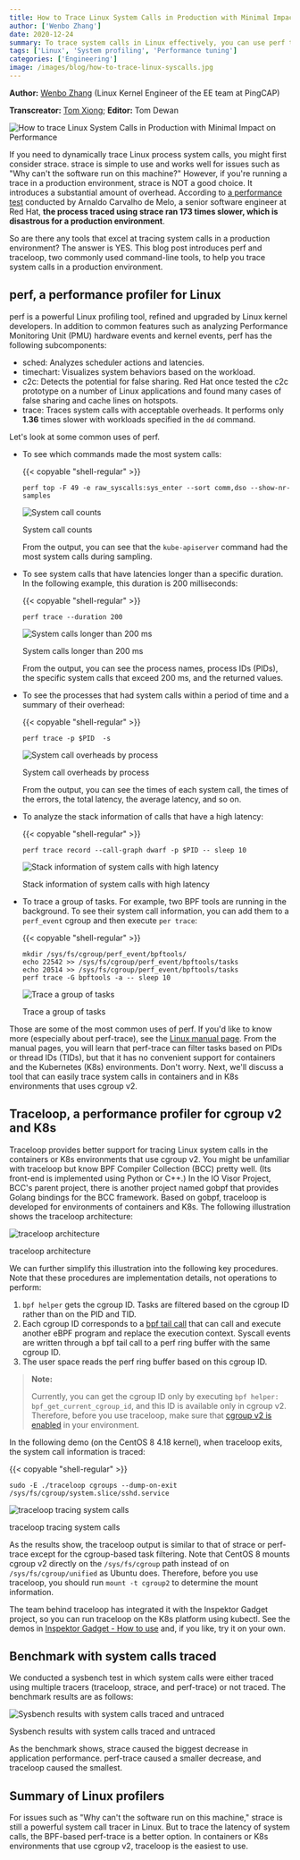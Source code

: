 ```yaml
---
title: How to Trace Linux System Calls in Production with Minimal Impact on Performance
author: ['Wenbo Zhang']
date: 2020-12-24
summary: To trace system calls in Linux effectively, you can use perf to analyze system calls that have latency in general scenarios. For containers or Kubernetes that use cgroup v2, traceloop is more convenient.
tags: ['Linux', 'System profiling', 'Performance tuning']
categories: ['Engineering']
image: /images/blog/how-to-trace-linux-syscalls.jpg
---
```


**Author:** [Wenbo Zhang](https://github.com/ethercflow) (Linux Kernel Engineer of the EE team at PingCAP)

**Transcreator:** [Tom Xiong](https://github.com/TomShawn); **Editor:** Tom Dewan

![How to trace Linux System Calls in Production with Minimal Impact on Performance](media/how-to-trace-linux-syscalls.jpg)

If you need to dynamically trace Linux process system calls, you might first consider strace. strace is simple to use and works well for issues such as "Why can't the software run on this machine?" However, if you're running a trace in a production environment, strace is NOT a good choice. It introduces a substantial amount of overhead. According to [a performance test](http://vger.kernel.org/~acme/perf/linuxdev-br-2018-perf-trace-eBPF/#/4/2) conducted by Arnaldo Carvalho de Melo, a senior software engineer at Red Hat, **the process traced using strace ran 173 times slower, which is disastrous for a production environment**.

So are there any tools that excel at tracing system calls in a production environment? The answer is YES. This blog post introduces perf and traceloop, two commonly used command-line tools, to help you trace system calls in a production environment.

## perf, a performance profiler for Linux

perf is a powerful Linux profiling tool, refined and upgraded by Linux kernel developers. In addition to common features such as analyzing Performance Monitoring Unit (PMU) hardware events and kernel events, perf has the following subcomponents:

+ sched: Analyzes scheduler actions and latencies.
+ timechart: Visualizes system behaviors based on the workload.
+ c2c: Detects the potential for false sharing. Red Hat once tested the c2c prototype on a number of Linux applications and found many cases of false sharing and cache lines on hotspots.
+ trace: Traces system calls with acceptable overheads. It performs only **1.36** times slower with workloads specified in the `dd` command.

Let's look at some common uses of perf.

+ To see which commands made the most system calls:

    {{< copyable "shell-regular" >}}

    ```shell
    perf top -F 49 -e raw_syscalls:sys_enter --sort comm,dso --show-nr-samples
    ```

    ![System call counts](media/system-call-counts.jpg)
    <div class="caption-center"> System call counts </div>

    From the output, you can see that the `kube-apiserver` command had the most system calls during sampling.

+ To see system calls that have latencies longer than a specific duration. In the following example, this duration is 200 milliseconds:

    {{< copyable "shell-regular" >}}

    ```shell
    perf trace --duration 200
    ```

    ![System calls longer than 200 ms](media/system-calls-longer-than-200-ms.jpg)
    <div class="caption-center"> System calls longer than 200 ms </div>

    From the output, you can see the process names, process IDs (PIDs), the specific system calls that exceed 200 ms, and the returned values.

+ To see the processes that had system calls within a period of time and a summary of their overhead:

    {{< copyable "shell-regular" >}}

    ```shell
    perf trace -p $PID  -s
    ```

    ![System call overheads by process](media/system-call-overheads-by-process.jpg)
    <div class="caption-center"> System call overheads by process </div>

    From the output, you can see the times of each system call, the times of the errors, the total latency, the average latency, and so on.

+ To analyze the stack information of calls that have a high latency:

    {{< copyable "shell-regular" >}}

    ```shell
    perf trace record --call-graph dwarf -p $PID -- sleep 10
    ```

    ![Stack information of system calls with high latency](media/stack-information-of-system-calls-with-high-latency.jpg)
    <div class="caption-center"> Stack information of system calls with high latency </div>

+ To trace a group of tasks. For example, two BPF tools are running in the background. To see their system call information, you can add them to a `perf_event` cgroup and then execute `per trace`:

    {{< copyable "shell-regular" >}}

    ```shell
    mkdir /sys/fs/cgroup/perf_event/bpftools/
    echo 22542 >> /sys/fs/cgroup/perf_event/bpftools/tasks
    echo 20514 >> /sys/fs/cgroup/perf_event/bpftools/tasks
    perf trace -G bpftools -a -- sleep 10
    ```

    ![Trace a group of tasks](media/trace-a-group-of-tasks.jpg)
    <div class="caption-center"> Trace a group of tasks </div>

Those are some of the most common uses of perf. If you'd like to know more (especially about perf-trace), see the [Linux manual page](https://man7.org/linux/man-pages/man1/perf-trace.1.html). From the manual pages, you will learn that perf-trace can filter tasks based on PIDs or thread IDs (TIDs), but that it has no convenient support for containers and the Kubernetes (K8s) environments. Don't worry. Next, we'll discuss a tool that can easily trace system calls in containers and in K8s environments that uses cgroup v2.

## Traceloop, a performance profiler for cgroup v2 and K8s

Traceloop provides better support for tracing Linux system calls in the containers or K8s environments that use cgroup v2. You might be unfamiliar with traceloop but know BPF Compiler Collection (BCC) pretty well. (Its front-end is implemented using Python or C++.) In the IO Visor Project, BCC's parent project, there is another project named gobpf that provides Golang bindings for the BCC framework. Based on gobpf, traceloop is developed for environments of containers and K8s. The following illustration shows the traceloop architecture:

![traceloop architecture](media/traceloop-architecture.jpg)
<div class="caption-center"> traceloop architecture </div>

We can further simplify this illustration into the following key procedures. Note that these procedures are implementation details, not operations to perform:

1. `bpf helper` gets the cgroup ID. Tasks are filtered based on the cgroup ID rather than on the PID and TID.
2. Each cgroup ID corresponds to a [bpf tail call](https://ebpf.io/what-is-ebpf/#tail--function-calls) that can call and execute another eBPF program and replace the execution context. Syscall events are written through a bpf tail call to a perf ring buffer with the same cgroup ID.
3. The user space reads the perf ring buffer based on this cgroup ID.

> **Note:**
>
> Currently, you can get the cgroup ID only by executing `bpf helper: bpf_get_current_cgroup_id`, and this ID is available only in cgroup v2. Therefore, before you use traceloop, make sure that [cgroup v2 is enabled](https://www.kernel.org/doc/html/latest/admin-guide/cgroup-v2.html#basic-operations) in your environment.

In the following demo (on the CentOS 8 4.18 kernel), when traceloop exits, the system call information is traced:

{{< copyable "shell-regular" >}}

```shell
sudo -E ./traceloop cgroups --dump-on-exit /sys/fs/cgroup/system.slice/sshd.service
```

![traceloop tracing system calls](media/traceloop-tracing-system-calls.jpg)
<div class="caption-center"> traceloop tracing system calls </div>

As the results show, the traceloop output is similar to that of strace or perf-trace except for the cgroup-based task filtering. Note that CentOS 8 mounts cgroup v2 directly on the `/sys/fs/cgroup` path instead of on `/sys/fs/cgroup/unified` as Ubuntu does. Therefore, before you use traceloop, you should run `mount -t cgroup2` to determine the mount information.

The team behind traceloop has integrated it with the Inspektor Gadget project, so you can run traceloop on the K8s platform using kubectl. See the demos in [Inspektor Gadget - How to use](https://github.com/kinvolk/inspektor-gadget#how-to-use) and, if you like, try it on your own.

## Benchmark with system calls traced

We conducted a sysbench test in which system calls were either traced using multiple tracers (traceloop, strace, and perf-trace) or not traced. The benchmark results are as follows:

![Sysbench results with system calls traced and untraced](media/sysbench-results-with-system-calls-traced-and-untraced.jpg)
<div class="caption-center"> Sysbench results with system calls traced and untraced </div>

As the benchmark shows, strace caused the biggest decrease in application performance. perf-trace caused a smaller decrease, and traceloop caused the smallest.

## Summary of Linux profilers

For issues such as "Why can't the software run on this machine," strace is still a powerful system call tracer in Linux. But to trace the latency of system calls, the BPF-based perf-trace is a better option. In containers or K8s environments that use cgroup v2, traceloop is the easiest to use.
